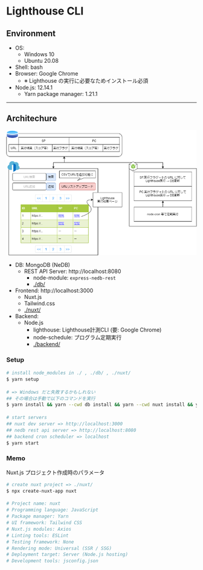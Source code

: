 # Lighthouse CLI

## Environment

- OS:
    - Windows 10
    - Ubuntu 20.08
- Shell: bash
- Browser: Google Chrome
    - ※ Lighthouse の実行に必要なためインストール必須
- Node.js: 12.14.1
    - Yarn package manager: 1.21.1

***

## Architechure

![design.png](./img/design.png)

- DB: MongoDB (NeDB)
    - REST API Server: http://localhost:8080
        - node-module: `express-nedb-rest`
        - [./db/](./db/)
- Frontend: http://localhost:3000
    - Nuxt.js
    - Tailwind.css
    - [./nuxt/](./nuxt/)
- Backend:
    - Node.js
        - lighthouse: Lighthouse計測CLI (要: Google Chrome)
        - node-schedule: プログラム定期実行
        - [./backend/](./backend/)

### Setup
```bash
# install node_modules in ./ , ./db/ , ./nuxt/
$ yarn setup

# => Windows だと失敗するかもしれない
## その場合は手動で以下のコマンドを実行
$ yarn install && yarn --cwd db install && yarn --cwd nuxt install && yarn --cwd backend install

# start servers
## nuxt dev server => http://localhost:3000
## nedb rest api server => http://localhost:8080
## backend cron scheduler => localhost
$ yarn start
```

### Memo
Nuxt.js プロジェクト作成時のパラメータ

```bash
# create nuxt project => ./nuxt/
$ npx create-nuxt-app nuxt

# Project name: nuxt
# Programming language: JavaScript
# Package manager: Yarn
# UI framework: Tailwind CSS
# Nuxt.js modules: Axios
# Linting tools: ESLint
# Testing framework: None
# Rendering mode: Universal (SSR / SSG)
# Deployment target: Server (Node.js hosting)
# Development tools: jsconfig.json
```
